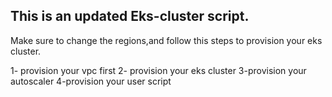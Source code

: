 ## This is an updated Eks-cluster script.
Make sure to change the regions,and follow this steps to provision your eks cluster.

1- provision your vpc first 
2- provision your eks cluster
3-provision your autoscaler
4-provision your user script
